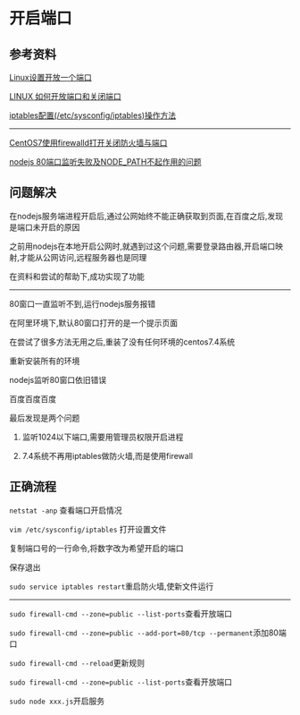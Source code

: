 # 开启端口

## 参考资料

[Linux设置开放一个端口](http://blog.csdn.net/witsmakemen/article/details/19326539)

[LINUX 如何开放端口和关闭端口](https://zhidao.baidu.com/question/347704438.html)

[
iptables配置(/etc/sysconfig/iptables)操作方法](http://www.jb51.net/article/101387.htm)

---

[CentOS7使用firewalld打开关闭防火墙与端口](http://www.cnblogs.com/moxiaoan/p/5683743.html)

[nodejs 80端口监听失败及NODE_PATH不起作用的问题](http://www.cnblogs.com/hz-blog/p/5092226.html)

## 问题解决

在nodejs服务端进程开启后,通过公网始终不能正确获取到页面,在百度之后,发现是端口未开启的原因

之前用nodejs在本地开启公网时,就遇到过这个问题,需要登录路由器,开启端口映射,才能从公网访问,远程服务器也是同理

在资料和尝试的帮助下,成功实现了功能

---

80窗口一直监听不到,运行nodejs服务报错

在阿里环境下,默认80窗口打开的是一个提示页面

在尝试了很多方法无用之后,重装了没有任何环境的centos7.4系统

重新安装所有的环境

nodejs监听80窗口依旧错误

百度百度百度

最后发现是两个问题

1. 监听1024以下端口,需要用管理员权限开启进程

2. 7.4系统不再用iptables做防火墙,而是使用firewall


## 正确流程

`netstat -anp` 查看端口开启情况

`vim /etc/sysconfig/iptables` 打开设置文件

复制端口号的一行命令,将数字改为希望开启的端口

保存退出

`sudo service iptables restart`重启防火墙,使新文件运行

---

`sudo firewall-cmd --zone=public --list-ports`查看开放端口

`sudo firewall-cmd --zone=public --add-port=80/tcp --permanent`添加80端口

`sudo firewall-cmd --reload`更新规则

`sudo firewall-cmd --zone=public --list-ports`查看开放端口

`sudo node xxx.js`开启服务
